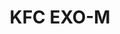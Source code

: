 ---
order: 1
title: "KFC EXO-M"
image: "assets/images/2015/01/KFCthumbnail-495x400.jpg"
link: "http://www.mobilenowgroup.com/work/kfc-exo-m-%e7%8e%a9%e5%87%ba%e5%91%b3/"
support: "universal"
category: "fb_sort games_sort"
---